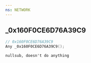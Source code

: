 ```yaml
---
ns: NETWORK
---
```

## _0x160F0CE6D76A39C9

```c
// 0x160F0CE6D76A39C9
Any _0x160F0CE6D76A39C9();
```

```
nullsub, doesn't do anything
```

